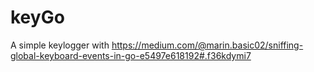 # keyGo
A simple keylogger with https://medium.com/@marin.basic02/sniffing-global-keyboard-events-in-go-e5497e618192#.f36kdymi7
